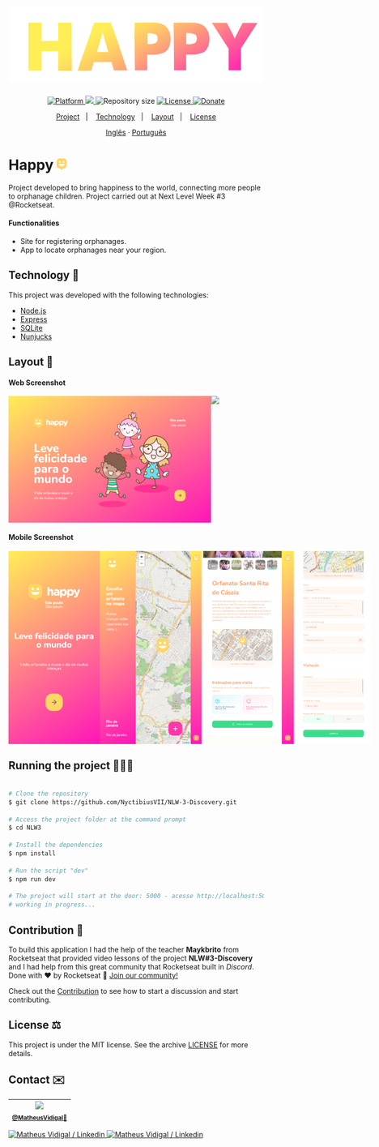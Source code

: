 <h1 align="center">
  <br>
    <img src="./.github/logo-happy.png" width="500" heigh="150" alt="logo happy">
</h1>
<!-- <h4 align="center">Projeto web construído durante o Next Level Week #03-Discovery com a Rocketseat/maykbrito.</h4> -->
<p align="center">
  <a href="">
    <img alt="Platform" src="https://img.shields.io/static/v1?label=Plataform&message=Mobile/PC&color=ff69b4&labelColor=ffee56">
  </a>
  <a aria-label="Completed" href="https://nextlevelweek.com/episodios/omnistack/edicao/2">
    <img src="https://img.shields.io/badge/Happy-NLW 3.0-ff69b4?logo=data:image/png;base64,iVBORw0KGgoAAAANSUhEUgAAABAAAAAQCAMAAAAoLQ9TAAAALVBMVEVHcExxWsF0XMJzXMJxWcFsUsD///9jRrzY0u6Xh9Gsn9n39fyMecy0qd2bjNJWBT0WAAAABHRSTlMA2Do606wF2QAAAGlJREFUGJVdj1cWwCAIBLEsRU3uf9xobDH8+GZwUYi8i6ucJwrxKE+7D0G9Q4vlYqtmCSjndr4CgCgzlyFgfKfKCVO0LrPKjmiqMxGXkJwNnXskqWG+1oSM+BSwD8f29YLNjvx/OQrn+g99oQSoNmt3PgAAAABJRU5ErkJggg==&labelColor=ffee56"></img>
  </a>
  <img alt="Repository size" src="https://img.shields.io/github/repo-size/NyctibiusVII/NLW-3-Discovery?color=ff69b4&labelColor=ffee56">
  <a href="https://github.com/NyctibiusVII/NLW-3-Discovery/blob/master/LICENSE">
    <img alt="License" src="https://img.shields.io/static/v1?label=License&message=MIT&color=ff69b4&labelColor=ffee56">
  </a>
  <a href="https://picpay.me/Matheus_nyctibius_vii">
  <img alt="Donate" src="https://img.shields.io/static/v1?label=$&message=Donate&color=ff69b4&labelColor=ffee56">
  </a>
</p>
<p align="center">
  <a href="#Happy-">Project</a>&nbsp;&nbsp;&nbsp;|&nbsp;&nbsp;&nbsp;
  <a href="#technology-">Technology</a>&nbsp;&nbsp;&nbsp;|&nbsp;&nbsp;&nbsp;
  <a href="#layout-">Layout</a>&nbsp;&nbsp;&nbsp;|&nbsp;&nbsp;&nbsp;
  <a href="#license-%EF%B8%8F">License</a>
</p>
<p align="center">
    <a href="README.md">Inglês</a>
    ·
    <a href="README-pt.md">Português</a>
</p>

# Happy <img src=".github/logo-icon.png" width="20" alt="logo icon">
Project developed to bring happiness to the world, connecting more people to orphanage children. Project carried out at Next Level Week #3 @Rocketseat.

#### Functionalities
* Site for registering orphanages.
* App to locate orphanages near your region.

## Technology 🚀
This project was developed with the following technologies:

- [Node.js](https://nodejs.org/en/)
- [Express](https://expressjs.com/pt-br/)
- [SQLite](https://www.sqlite.org/index.html)
- [Nunjucks](https://mozilla.github.io/nunjucks/)

## Layout 🚧
#### Web Screenshot
<div style="display: flex; flex-direction: 'column'; align-items: 'center';">
<!-- Responsive, 1440 x 900, 50% (Laptop L - 1440px)-->
   <img src="./.github/desktop-index.png" width="400px">
   <img src="./.github/desktop-orphanages.png" width="400px">
</div>

#### Mobile Screenshot
<div style="display: flex; flex-direction: 'row';">
<!-- Responsive, 425 x 900, 60% (Mobile L - 425px)-->
   <img src="./.github/mobile-index.png" width="180">
   <img src="./.github/mobile-orphanages.png" width="180">
   <img src="./.github/mobile-orphanage.png" width="180">
   <img src="./.github/mobile-create-orphanage.png" width="180">
</div>

## Running the project 🚴🏻‍♂️

```bash

# Clone the repository
$ git clone https://github.com/NyctibiusVII/NLW-3-Discovery.git

# Access the project folder at the command prompt
$ cd NLW3

# Install the dependencies
$ npm install

# Run the script "dev"
$ npm run dev

# The project will start at the door: 5000 - acesse http://localhost:5000 
# working in progress...
```

## Contribution 💭
To build this application I had the help of the teacher **Maykbrito** from Rocketseat that provided video lessons of the project **NLW#3-Discovery** and I had help from this great community that Rocketseat built in *Discord*.
Done with ♥ by Rocketseat :wave: [Join our community!](https://discord.gg/YxU7fJT)

Check out the [Contribution](./CONTRIBUTING.md) to see how to start a discussion and start contributing.

## License ⚖️
This project is under the MIT license. See the archive [LICENSE](https://github.com/NyctibiusVII/NLW-3-Discovery/blob/master/LICENSE) for more details.

## Contact ✉️
| <img src="https://user-images.githubusercontent.com/52816125/90341686-05b68880-dfd8-11ea-969c-70c9ce9d0278.jpg" width=100><br><sub><a href="https://www.instagram.com/nyctibius_vii/?hl=pt-br">@MatheusVidigal🦊</a></sub> |
| :---: |

<p align="left">	
   <a href="https://www.linkedin.com/in/matheus-vidigal-nyctibiusvii/">
      <img alt="Matheus Vidigal / Linkedin" src="https://img.shields.io/badge/-Matheus Vidigal-ffee56?style=flat&logo=Linkedin&logoColor=414141" />
   </a>
   <a href="https://mail.google.com/mail/u/1/#inbox?compose=GTvVlcSGLCKpKJfwPsKKqzXBplKkGtCLvCQcFWdWxCxQFfkHzzjVkgzrMFPBgKBmWFHvrjrCsMqSH">
      <img alt="Matheus Vidigal / Linkedin" src="https://img.shields.io/badge/-Matheus Vidigal-ff69b4?style=flat&logo=Gmail&logoColor=ffffff" />
   </a>
</p>
<!-- amarelo: #ffd666 -->